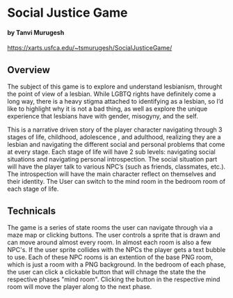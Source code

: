 # Social Justice Game
#### by Tanvi Murugesh
https://xarts.usfca.edu/~tsmurugesh/SocialJusticeGame/


## Overview
The subject of this game is to explore and understand lesbianism, throught the point of view of a lesbian. While LGBTQ rights have definitely come a long way, there is a heavy stigma attached to identifying as a lesbian, so I’d like to highlight why it is not a bad thing, as well as explore the unique experience that lesbians have with gender, misogyny, and the self. 

This is a narrative driven story of the player character navigating through 3 stages of life, childhood, adolescence , and adulthood, realizing they are  a lesbian and navigating the different social and personal problems that come at every stage. Each stage of life will have 2 sub levels: navigating social situations and navigating personal introspection. The social situation part will have the player talk to various NPC’s (such as friends, classmates, etc.). The introspection will have the main character reflect on themselves and their identity. The User can switch to the mind room in the bedroom room of each stage of life.


## Technicals

The game is a series of state rooms the user can navigate through via a maze map or clicking buttons. The user controls a sprite that is drawn and can move around almost every room. In almost each room is also a few NPC's. If the user sprite collides with the NPCs the player gets a text bubble to use. Each of these NPC rooms is an extention of the base PNG room, which is just a room with a PNG background. In the bedroom of each phase, the user can click a clickable button that will chnage the state the the respective phases "mind room". Clicking the button in the respective mind room will move the player along to the next phase. 